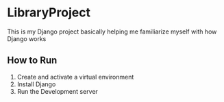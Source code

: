 # LibraryProject
This is my Django project basically helping me familiarize myself with how Django works

## How to Run

1. Create and activate a virtual environment
2. Install Django  
3. Run the Development server
